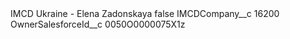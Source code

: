 <?xml version="1.0" encoding="UTF-8"?>
<CustomMetadata xmlns="http://soap.sforce.com/2006/04/metadata" xmlns:xsi="http://www.w3.org/2001/XMLSchema-instance" xmlns:xsd="http://www.w3.org/2001/XMLSchema">
    <label>IMCD Ukraine - Elena Zadonskaya</label>
    <protected>false</protected>
    <values>
        <field>IMCDCompany__c</field>
        <value xsi:type="xsd:string">16200</value>
    </values>
    <values>
        <field>OwnerSalesforceId__c</field>
        <value xsi:type="xsd:string">0050O0000075X1z</value>
    </values>
</CustomMetadata>
